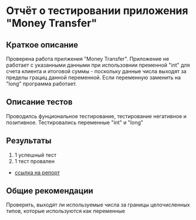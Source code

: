 # Отчёт о тестировании приложения "Money Transfer"

## Краткое описание

Проверена работа прилжения "Money Transfer".
Приложение не работает с указанными данными при использовнии пременной "int" для счета клиента и итоговой суммы - поскольку данные числа выходят за пределы грациц данной переменной.
Если переменную заменить на "long" программа работает.

## Описание тестов

Проводилсь фунциональное тестирование, тестирование негативное и позитивное. Тестировались переменные "int" и "long"

## Результаты

1. 1 успешный тест
2. 1 тест провален
*  [ссылка на репорт](https://github.com/NikolayT35/java-task2-1/issues/1)

## Общие рекомендации

Проверить, выходят ли используемые числа за границы целочисленных типов, которые используются как переменные
